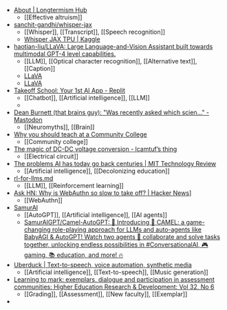 - [About | Longtermism Hub](https://www.longtermism-hub.com/)
	- [[Effective altruism]]
- [sanchit-gandhi/whisper-jax](https://github.com/sanchit-gandhi/whisper-jax)
	- [[Whisper]], [[Transcript]], [[Speech recognition]]
	- [Whisper JAX TPU | Kaggle](https://www.kaggle.com/code/sgandhi99/whisper-jax-tpu)
- [haotian-liu/LLaVA: Large Language-and-Vision Assistant built towards multimodal GPT-4 level capabilities.](https://github.com/haotian-liu/LLaVA)
	- [[LLM]], [[Optical character recognition]], [[Alternative text]], [[Caption]]
	- [LLaVA](https://llava.hliu.cc/)
	- [LLaVA](https://llava-vl.github.io/)
- [Takeoff School: Your 1st AI App - Replit](https://replit.com/@MckayWrigley/Takeoff-School-Your-1st-AI-App?v=1)
	- [[Chatbot]], [[Artificial intelligence]], [[LLM]]
	-
- [Dean Burnett (that brains guy): "Was recently asked which scien…" - Mastodon](https://mastodon.social/@Garwboy@ohai.social/110226554143327289)
	- [[Neuromyths]], [[Brain]]
- [Why you should teach at a Community College](https://timozander.de/blog/why-you-should-teach/)
	- [[Community college]]
- [The magic of DC-DC voltage conversion - lcamtuf’s thing](https://lcamtuf.substack.com/p/the-magic-of-dc-dc-voltage-conversion)
	- [[Electrical circuit]]
- [The problems AI has today go back centuries | MIT Technology Review](https://www.technologyreview.com/2020/07/31/1005824/decolonial-ai-for-everyone/)
	- [[Artificial intelligence]], [[Decolonizing education]]
- [rl-for-llms.md](https://gist.github.com/yoavg/6bff0fecd65950898eba1bb321cfbd81)
	- [[LLM]], [[Reinforcement learning]]
- [Ask HN: Why is WebAuthn so slow to take off? | Hacker News](https://news.ycombinator.com/item?id=35675567)]
	- [[WebAuthn]]
- [SamurAI](https://camelagi.thesamur.ai/)
	- [[AutoGPT]], [[Artificial intelligence]], [[AI agents]]
	- [SamurAIGPT/Camel-AutoGPT: 🚀 Introducing 🐪 CAMEL: a game-changing role-playing approach for LLMs and auto-agents like BabyAGI & AutoGPT! Watch two agents 🤝 collaborate and solve tasks together, unlocking endless possibilities in #ConversationalAI, 🎮 gaming, 📚 education, and more! 🔥](https://github.com/SamurAIGPT/Camel-AutoGPT/)
- [Uberduck | Text-to-speech, voice automation, synthetic media](https://uberduck.ai/)
	- [[Artificial intelligence]], [[Text-to-speech]], [[Music generation]]
- [Learning to mark: exemplars, dialogue and participation in assessment communities: Higher Education Research & Development: Vol 32, No 6](https://www.tandfonline.com/doi/abs/10.1080/07294360.2013.806438#.UgrOsmSFCWl)
	- [[Grading]], [[Assessment]], [[New faculty]], [[Exemplar]]
-